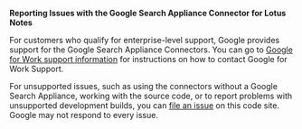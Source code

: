 **Reporting Issues with the Google Search Appliance Connector for Lotus Notes**

For customers who qualify for enterprise-level support, Google
provides support for the Google Search Appliance Connectors. You can
go to [Google for Work support information](http://www.google.com/support/enterprise/go/gsa_support)
for instructions on how to contact Google for Work Support.

For unsupported issues, such as using the connectors without a Google Search
Appliance, working with the source code, or to report problems with
unsupported development builds, you can [file an issue](http://code.google.com/p/google-enterprise-connector-notes/issues/list) on this code site.
Google may not respond to every issue.